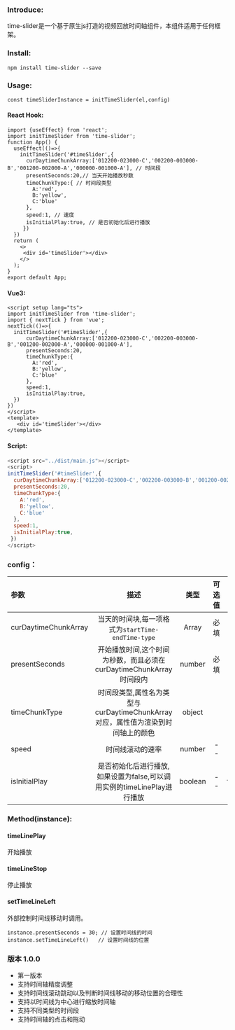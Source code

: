 ### Introduce:
time-slider是一个基于原生js打造的视频回放时间轴组件，本组件适用于任何框架。

### Install:
```
npm install time-slider --save
```
### Usage:
```
const timeSliderInstance = initTimeSlider(el,config)
```
#### React Hook:
```tsx
import {useEffect} from 'react';
import initTimeSlider from 'time-slider';
function App() {
  useEffect(()=>{
    initTimeSlider('#timeSlider',{
      curDaytimeChunkArray:['012200-023000-C','002200-003000-B','001200-002000-A','000000-001000-A'], // 时间段
      presentSeconds:20,// 当天开始播放秒数
      timeChunkType:{ // 时间段类型
        A:'red',
        B:'yellow',
        C:'blue'
      },
      speed:1, // 速度
      isInitialPlay:true, // 是否初始化后进行播放
     })
  })
  return (
    <>
     <div id='timeSlider'></div>
    </>
  );
}
export default App;
```
#### Vue3:
```vue
<script setup lang="ts">
import initTimeSlider from 'time-slider';
import { nextTick } from 'vue';
nextTick(()=>{
  initTimeSlider('#timeSlider',{
      curDaytimeChunkArray:['012200-023000-C','002200-003000-B','001200-002000-A','000000-001000-A'],
      presentSeconds:20,
      timeChunkType:{
        A:'red',
        B:'yellow',
        C:'blue'
      },
      speed:1,
      isInitialPlay:true,
  })
})
</script>
<template>
   <div id='timeSlider'></div>
</template>
```
#### Script:
```js
<script src="../dist/main.js"></script>
<script>
initTimeSlider('#timeSlider',{
  curDaytimeChunkArray:['012200-023000-C','002200-003000-B','001200-002000-A','000000-001000-A'],
  presentSeconds:20,
  timeChunkType:{
    A:'red',
    B:'yellow',
    C:'blue'
  },
  speed:1,
  isInitialPlay:true,
 })
</script>
```
### config：
|参数|描述|类型|可选值|默认值|
|:--|:--:|:--:|:--:|--:|
|curDaytimeChunkArray|当天的时间块,每一项格式为`startTime-endTime-type`|Array|必填| --|
|presentSeconds|开始播放时间,这个时间为秒数，而且必须在curDaytimeChunkArray时间段内|number| 必填| --|
|timeChunkType|时间段类型,属性名为类型与curDaytimeChunkArray对应，属性值为渲染到时间轴上的颜色|object| | --|
|speed|时间线滚动的速率|number| --| 1|
|isInitialPlay|是否初始化后进行播放,如果设置为false,可以调用实例的timeLinePlay进行播放|boolean| --| false|

### Method(instance):

#### timeLinePlay 
开始播放
#### timeLineStop
停止播放

#### setTimeLineLeft
外部控制时间线移动时调用。
```
instance.presentSeconds = 30; // 设置时间线的时间
instance.setTimeLineLeft()   // 设置时间线的位置
```



### 版本 1.0.0
- 第一版本
- 支持时间轴精度调整
- 支持时间线滚动跳动以及判断时间线移动的移动位置的合理性
- 支持以时间线为中心进行缩放时间轴
- 支持不同类型的时间段
- 支持时间轴的点击和拖动



